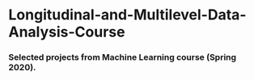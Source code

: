 # Longitudinal-and-Multilevel-Data-Analysis-Course


### Selected projects from Machine Learning course (Spring 2020).
